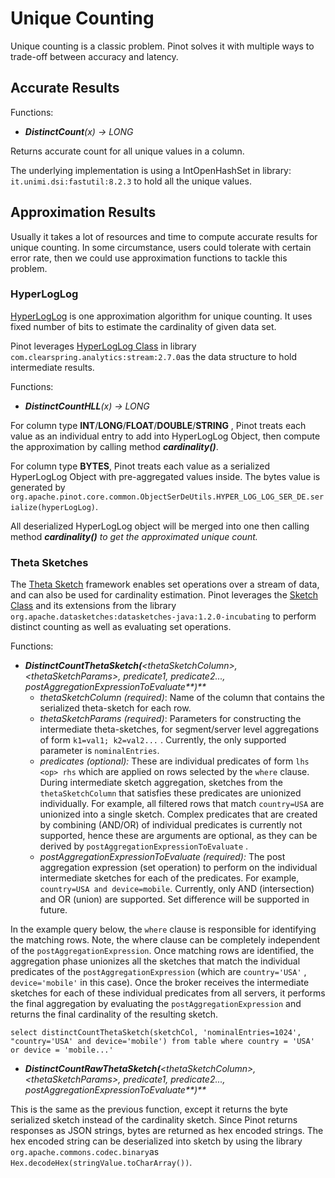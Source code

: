 # Unique Counting

Unique counting is a classic problem. Pinot solves it with multiple ways to trade-off between accuracy and latency.

## Accurate Results

Functions:

* _**DistinctCount**\(x\) -&gt; LONG_

Returns accurate count for all unique values in a column.

The underlying implementation is using a IntOpenHashSet in library: `it.unimi.dsi:fastutil:8.2.3` to hold all the unique values.

## Approximation Results

Usually it takes a lot of resources and time to compute accurate results for unique counting. In some circumstance, users could tolerate with certain error rate, then we could use approximation functions to tackle this problem. 

### HyperLogLog

[HyperLogLog](https://en.wikipedia.org/wiki/HyperLogLog) is one approximation algorithm for unique counting. It uses fixed number of bits to estimate the cardinality of given data set.

Pinot leverages [HyperLogLog Class](https://github.com/addthis/stream-lib/blob/master/src/main/java/com/clearspring/analytics/stream/cardinality/HyperLogLog.java)  in library `com.clearspring.analytics:stream:2.7.0`as the data structure to hold intermediate results.

Functions:

* _**DistinctCountHLL**\(x\) -&gt; LONG_

For column type **INT**/**LONG**/**FLOAT**/**DOUBLE**/**STRING** , Pinot treats each value as an individual entry to add into HyperLogLog Object, then compute the approximation by calling method _**cardinality\(\)**_.

For column type **BYTES**, Pinot treats each value as a serialized HyperLogLog Object with pre-aggregated values inside. The bytes value is generated by `org.apache.pinot.core.common.ObjectSerDeUtils.HYPER_LOG_LOG_SER_DE.serialize(hyperLogLog)`.

All deserialized HyperLogLog object will be merged into one then calling method _**cardinality\(\)** to get the approximated unique count._

### Theta Sketches

The [Theta Sketch](https://datasketches.apache.org/docs/Theta/ThetaSketchFramework.html) framework enables set operations over a stream of data, and can also be used for cardinality estimation. Pinot leverages the [Sketch Class](https://github.com/apache/incubator-datasketches-java/blob/master/src/main/java/org/apache/datasketches/theta/Sketch.java) and its extensions from the library `org.apache.datasketches:datasketches-java:1.2.0-incubating`  to perform distinct counting as well as evaluating set operations.

Functions:

* _**DistinctCountThetaSketch\(**&lt;thetaSketchColumn&gt;, &lt;thetaSketchParams&gt;, predicate1, predicate2..., postAggregationExpressionToEvaluate**\)**_
  * _thetaSketchColumn \(required\)_: Name of the column that contains the serialized theta-sketch for each row.
  * _thetaSketchParams \(required\)_: Parameters for constructing the intermediate theta-sketches, for segment/server level aggregations of form `k1=val1; k2=val2...` . Currently, the only supported parameter is `nominalEntries`.
  * _predicates \(optional\):_  These are individual predicates of form `lhs <op> rhs` which are applied on rows selected by the `where` clause. During intermediate sketch aggregation, sketches from the `thetaSketchColumn` that satisfies these predicates are unionized individually. For example, all filtered rows that match `country=USA` are unionized into a single sketch. Complex predicates that are created by combining \(AND/OR\) of individual predicates is currently not supported, hence these are arguments are optional, as they can be derived by `postAggregationExpressionToEvaluate` .
  * _postAggregationExpressionToEvaluate \(required\):_ The post aggregation expression \(set operation\) to perform on the individual intermediate sketches for each of the predicates. For example, `country=USA and device=mobile`. Currently, only AND \(intersection\) and OR \(union\) are supported. Set difference will be supported in future.

In the example query below, the `where` clause is responsible for identifying the matching rows. Note, the where clause can be completely independent of the `postAggregationExpression`. Once matching rows are identified, the aggregation phase unionizes all the sketches that match the individual predicates of the `postAggregationExpression` \(which are `country='USA'` , `device='mobile'` in this case\). Once the broker receives the intermediate sketches for each of these individual predicates from all servers, it performs the final aggregation by evaluating the `postAggregationExpression` and returns the final cardinality of the resulting sketch.

`select distinctCountThetaSketch(sketchCol, 'nominalEntries=1024', "country='USA' and device='mobile') from table where country = 'USA' or device = 'mobile...'` 

* _**DistinctCountRawThetaSketch\(**&lt;thetaSketchColumn&gt;, &lt;thetaSketchParams&gt;, predicate1, predicate2..., postAggregationExpressionToEvaluate**\)**_

This is the same as the previous function, except it returns the byte serialized sketch instead of the cardinality sketch. Since Pinot returns responses as JSON strings, bytes are returned as hex encoded strings. The hex encoded string can be deserialized into sketch by using the library `org.apache.commons.codec.binary`as `Hex.decodeHex(stringValue.toCharArray())`.

